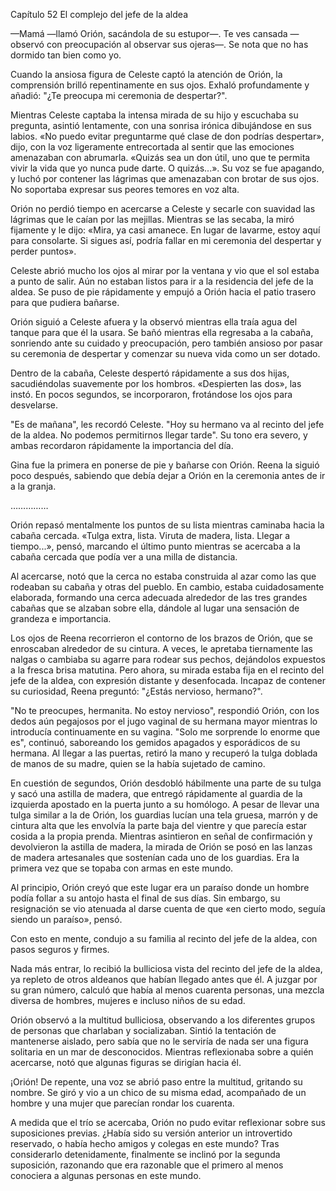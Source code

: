 
Capítulo 52 El complejo del jefe de la aldea

—Mamá —llamó Orión, sacándola de su estupor—. Te ves cansada —observó con preocupación al observar sus ojeras—. Se nota que no has dormido tan bien como yo.

Cuando la ansiosa figura de Celeste captó la atención de Orión, la comprensión brilló repentinamente en sus ojos. Exhaló profundamente y añadió: "¿Te preocupa mi ceremonia de despertar?".

Mientras Celeste captaba la intensa mirada de su hijo y escuchaba su pregunta, asintió lentamente, con una sonrisa irónica dibujándose en sus labios. «No puedo evitar preguntarme qué clase de don podrías despertar», dijo, con la voz ligeramente entrecortada al sentir que las emociones amenazaban con abrumarla. «Quizás sea un don útil, uno que te permita vivir la vida que yo nunca pude darte. O quizás...». Su voz se fue apagando, y luchó por contener las lágrimas que amenazaban con brotar de sus ojos. No soportaba expresar sus peores temores en voz alta.

Orión no perdió tiempo en acercarse a Celeste y secarle con suavidad las lágrimas que le caían por las mejillas. Mientras se las secaba, la miró fijamente y le dijo: «Mira, ya casi amanece. En lugar de lavarme, estoy aquí para consolarte. Si sigues así, podría fallar en mi ceremonia del despertar y perder puntos».

Celeste abrió mucho los ojos al mirar por la ventana y vio que el sol estaba a punto de salir. Aún no estaban listos para ir a la residencia del jefe de la aldea. Se puso de pie rápidamente y empujó a Orión hacia el patio trasero para que pudiera bañarse.

Orión siguió a Celeste afuera y la observó mientras ella traía agua del tanque para que él la usara. Se bañó mientras ella regresaba a la cabaña, sonriendo ante su cuidado y preocupación, pero también ansioso por pasar su ceremonia de despertar y comenzar su nueva vida como un ser dotado.

Dentro de la cabaña, Celeste despertó rápidamente a sus dos hijas, sacudiéndolas suavemente por los hombros. «Despierten las dos», las instó. En pocos segundos, se incorporaron, frotándose los ojos para desvelarse.

"Es de mañana", les recordó Celeste. "Hoy su hermano va al recinto del jefe de la aldea. No podemos permitirnos llegar tarde". Su tono era severo, y ambas recordaron rápidamente la importancia del día.

Gina fue la primera en ponerse de pie y bañarse con Orión. Reena la siguió poco después, sabiendo que debía dejar a Orión en la ceremonia antes de ir a la granja.

……………

Orión repasó mentalmente los puntos de su lista mientras caminaba hacia la cabaña cercada. «Tulga extra, lista. Viruta de madera, lista. Llegar a tiempo...», pensó, marcando el último punto mientras se acercaba a la cabaña cercada que podía ver a una milla de distancia.

Al acercarse, notó que la cerca no estaba construida al azar como las que rodeaban su cabaña y otras del pueblo. En cambio, estaba cuidadosamente elaborada, formando una cerca adecuada alrededor de las tres grandes cabañas que se alzaban sobre ella, dándole al lugar una sensación de grandeza e importancia.

Los ojos de Reena recorrieron el contorno de los brazos de Orión, que se enroscaban alrededor de su cintura. A veces, le apretaba tiernamente las nalgas o cambiaba su agarre para rodear sus pechos, dejándolos expuestos a la fresca brisa matutina. Pero ahora, su mirada estaba fija en el recinto del jefe de la aldea, con expresión distante y desenfocada. Incapaz de contener su curiosidad, Reena preguntó: "¿Estás nervioso, hermano?".

"No te preocupes, hermanita. No estoy nervioso", respondió Orión, con los dedos aún pegajosos por el jugo vaginal de su hermana mayor mientras lo introducía continuamente en su vagina. "Solo me sorprende lo enorme que es", continuó, saboreando los gemidos apagados y esporádicos de su hermana. Al llegar a las puertas, retiró la mano y recuperó la tulga doblada de manos de su madre, quien se la había sujetado de camino.

En cuestión de segundos, Orión desdobló hábilmente una parte de su tulga y sacó una astilla de madera, que entregó rápidamente al guardia de la izquierda apostado en la puerta junto a su homólogo. A pesar de llevar una tulga similar a la de Orión, los guardias lucían una tela gruesa, marrón y de cintura alta que les envolvía la parte baja del vientre y que parecía estar cosida a la propia prenda. Mientras asintieron en señal de confirmación y devolvieron la astilla de madera, la mirada de Orión se posó en las lanzas de madera artesanales que sostenían cada uno de los guardias. Era la primera vez que se topaba con armas en este mundo.

Al principio, Orión creyó que este lugar era un paraíso donde un hombre podía follar a su antojo hasta el final de sus días. Sin embargo, su resignación se vio atenuada al darse cuenta de que «en cierto modo, seguía siendo un paraíso», pensó.

Con esto en mente, condujo a su familia al recinto del jefe de la aldea, con pasos seguros y firmes.

Nada más entrar, lo recibió la bulliciosa vista del recinto del jefe de la aldea, ya repleto de otros aldeanos que habían llegado antes que él. A juzgar por su gran número, calculó que había al menos cuarenta personas, una mezcla diversa de hombres, mujeres e incluso niños de su edad.

Orión observó a la multitud bulliciosa, observando a los diferentes grupos de personas que charlaban y socializaban. Sintió la tentación de mantenerse aislado, pero sabía que no le serviría de nada ser una figura solitaria en un mar de desconocidos. Mientras reflexionaba sobre a quién acercarse, notó que algunas figuras se dirigían hacia él.

¡Orión! De repente, una voz se abrió paso entre la multitud, gritando su nombre. Se giró y vio a un chico de su misma edad, acompañado de un hombre y una mujer que parecían rondar los cuarenta.

A medida que el trío se acercaba, Orión no pudo evitar reflexionar sobre sus suposiciones previas. ¿Había sido su versión anterior un introvertido reservado, o había hecho amigos y colegas en este mundo? Tras considerarlo detenidamente, finalmente se inclinó por la segunda suposición, razonando que era razonable que el primero al menos conociera a algunas personas en este mundo.